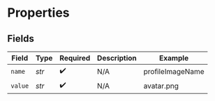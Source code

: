 # Properties


## Fields

| Field              | Type               | Required           | Description        | Example            |
| ------------------ | ------------------ | ------------------ | ------------------ | ------------------ |
| `name`             | *str*              | :heavy_check_mark: | N/A                | profileImageName   |
| `value`            | *str*              | :heavy_check_mark: | N/A                | avatar.png         |